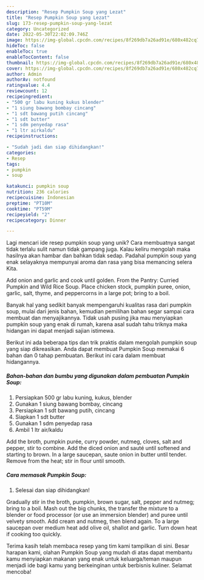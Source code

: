 ```yaml
---
description: "Resep Pumpkin Soup yang Lezat"
title: "Resep Pumpkin Soup yang Lezat"
slug: 173-resep-pumpkin-soup-yang-lezat
category: Uncategorized
date: 2022-05-30T22:02:09.746Z
image: https://img-global.cpcdn.com/recipes/8f269db7a26ad91e/680x482cq70/pumpkin-soup-foto-resep-utama.jpg
hideToc: false
enableToc: true
enableTocContent: false
thumbnail: https://img-global.cpcdn.com/recipes/8f269db7a26ad91e/680x482cq70/pumpkin-soup-foto-resep-utama.jpg
cover: https://img-global.cpcdn.com/recipes/8f269db7a26ad91e/680x482cq70/pumpkin-soup-foto-resep-utama.jpg
author: Admin
authorAv: notfound
ratingvalue: 4.4
reviewcount: 12
recipeingredient:
- "500 gr labu kuning kukus blender"
- "1 siung bawang bombay cincang"
- "1 sdt bawang putih cincang"
- "1 sdt butter"
- "1 sdm penyedap rasa"
- "1 ltr airkaldu"
recipeinstructions:

- "Sudah jadi dan siap dihidangkan!"
categories:
- Resep
tags:
- pumpkin
- soup

katakunci: pumpkin soup 
nutrition: 236 calories
recipecuisine: Indonesian
preptime: "PT10M"
cooktime: "PT59M"
recipeyield: "2"
recipecategory: Dinner

---
```





Lagi mencari ide resep pumpkin soup yang unik? Cara membuatnya sangat tidak terlalu sulit namun tidak gampang juga. Kalau keliru mengolah maka hasilnya akan hambar dan bahkan tidak sedap. Padahal pumpkin soup yang enak selayaknya mempunyai aroma dan rasa yang bisa memancing selera Kita.





Add onion and garlic and cook until golden. From the Pantry: Curried Pumpkin and Wild Rice Soup. Place chicken stock, pumpkin puree, onion, garlic, salt, thyme, and peppercorns in a large pot; bring to a boil.

Banyak hal yang sedikit banyak mempengaruhi kualitas rasa dari pumpkin soup, mulai dari jenis bahan, kemudian pemilihan bahan segar sampai cara membuat dan menyajikannya. Tidak usah pusing jika mau menyiapkan pumpkin soup yang enak di rumah, karena asal sudah tahu triknya maka hidangan ini dapat menjadi sajian istimewa.






Berikut ini ada beberapa tips dan trik praktis dalam mengolah pumpkin soup yang siap dikreasikan. Anda dapat membuat Pumpkin Soup memakai 6 bahan dan 0 tahap pembuatan. Berikut ini cara dalam membuat hidangannya.

<!--inarticleads1-->

##### Bahan-bahan dan bumbu yang digunakan dalam pembuatan Pumpkin Soup:

1. Persiapkan 500 gr labu kuning, kukus, blender
1. Gunakan 1 siung bawang bombay, cincang
1. Persiapkan 1 sdt bawang putih, cincang
1. Siapkan 1 sdt butter
1. Gunakan 1 sdm penyedap rasa
1. Ambil 1 ltr air/kaldu


Add the broth, pumpkin purée, curry powder, nutmeg, cloves, salt and pepper, stir to combine. Add the diced onion and sauté until softened and starting to brown. In a large saucepan, saute onion in butter until tender. Remove from the heat; stir in flour until smooth. 

<!--inarticleads2-->

##### Cara memasak Pumpkin Soup:


1. Selesai dan siap dihidangkan!

Gradually stir in the broth, pumpkin, brown sugar, salt, pepper and nutmeg; bring to a boil. Mash out the big chunks, the transfer the mixture to a blender or food processor (or use an immersion blender) and puree until velvety smooth. Add cream and nutmeg, then blend again. To a large saucepan over medium heat add olive oil, shallot and garlic. Turn down heat if cooking too quickly. 

Terima kasih telah membaca resep yang tim kami tampilkan di sini. Besar harapan kami, olahan Pumpkin Soup yang mudah di atas dapat membantu kamu menyiapkan makanan yang enak untuk keluarga/teman maupun menjadi ide bagi kamu yang berkeinginan untuk berbisnis kuliner. Selamat mencoba!
